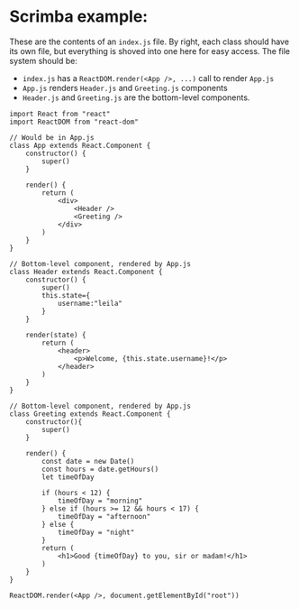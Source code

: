# Scrimba example:

These are the contents of an `index.js` file. By right, each class should have its own file, but everything is shoved into one here for easy access. The file system should be:

* `index.js` has a `ReactDOM.render(<App />, ...)` call to render `App.js`
* `App.js` renders `Header.js` and `Greeting.js` components
* `Header.js` and `Greeting.js` are the bottom-level components.

```
import React from "react"
import ReactDOM from "react-dom"

// Would be in App.js
class App extends React.Component {
    constructor() {
        super()
    }

    render() {
        return (
            <div>
                <Header />
                <Greeting />
            </div>
        )
    }
}

// Bottom-level component, rendered by App.js
class Header extends React.Component {
    constructor() {
        super()
        this.state={
            username:"leila"
        }
    }

    render(state) {
        return (
            <header>
                <p>Welcome, {this.state.username}!</p>
            </header>
        )
    }
}

// Bottom-level component, rendered by App.js
class Greeting extends React.Component {
    constructor(){
        super()
    }

    render() {
        const date = new Date()
        const hours = date.getHours()
        let timeOfDay

        if (hours < 12) {
            timeOfDay = "morning"
        } else if (hours >= 12 && hours < 17) {
            timeOfDay = "afternoon"
        } else {
            timeOfDay = "night"
        }
        return (
            <h1>Good {timeOfDay} to you, sir or madam!</h1>
        )
    }
}

ReactDOM.render(<App />, document.getElementById("root"))
```
